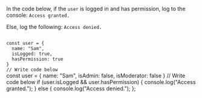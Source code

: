 In the code below,
if the `user` is logged in
and
has permission,
log to the console:
`Access granted.`

Else, log the following:
`Access denied.`

<codeblock language="javascript" type="exercise" testMode="fixedInput">
<code>
const user = {
  name: "Sam",
  isLogged: true,
  hasPermission: true
}
// Write code below
</code>

<solution>
const user = {
  name: "Sam",
  isAdmin: false,
  isModerator: false
}
// Write code below
if (user.isLogged && user.hasPermission) {
  console.log("Access granted.");
} else {
  console.log("Access denied.");
};
</solution>
</codeblock>

